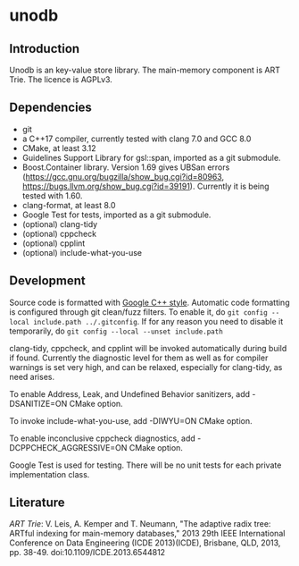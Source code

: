 # unodb

## Introduction

Unodb is an key-value store library. The main-memory component is ART
Trie. The licence is AGPLv3.

## Dependencies
*   git
*   a C++17 compiler, currently tested with clang 7.0 and GCC 8.0
*   CMake, at least 3.12
*   Guidelines Support Library for gsl::span, imported as a git
    submodule.
*   Boost.Container library. Version 1.69 gives UBSan errors
    (https://gcc.gnu.org/bugzilla/show_bug.cgi?id=80963,
    https://bugs.llvm.org/show_bug.cgi?id=39191). Currently it is
    being tested with 1.60.
*   clang-format, at least 8.0
*   Google Test for tests, imported as a git submodule.
*   (optional) clang-tidy
*   (optional) cppcheck
*   (optional) cpplint
*   (optional) include-what-you-use

## Development

Source code is formatted with [Google C++ style][gc++style]. Automatic
code formatting is configured through git clean/fuzz filters. To
enable it, do `git config --local include.path ../.gitconfig`. If for
any reason you need to disable it temporarily, do `git config --local
--unset include.path`

clang-tidy, cppcheck, and cpplint will be invoked automatically during
build if found. Currently the diagnostic level for them as well as for
compiler warnings is set very high, and can be relaxed, especially for
clang-tidy, as need arises.

To enable Address, Leak, and Undefined Behavior sanitizers, add
-DSANITIZE=ON CMake option.

To invoke include-what-you-use, add -DIWYU=ON CMake option.

To enable inconclusive cppcheck diagnostics, add
-DCPPCHECK_AGGRESSIVE=ON CMake option.

Google Test is used for testing. There will be no unit tests for each
private implementation class.

## Literature

*ART Trie*: V. Leis, A. Kemper and T. Neumann, "The adaptive radix tree:
ARTful indexing for main-memory databases," 2013 29th IEEE
International Conference on Data Engineering (ICDE 2013)(ICDE),
Brisbane, QLD, 2013, pp. 38-49.
doi:10.1109/ICDE.2013.6544812

[gc++style]: https://google.github.io/styleguide/cppguide.html "Google C++ Style Guide"

